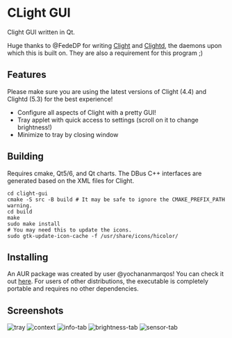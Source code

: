 # CLight GUI

Clight GUI written in Qt.

Huge thanks to @FedeDP for writing [Clight](https://github.com/FedeDP/Clight) and [Clightd](https://github.com/FedeDP/Clightd/), the daemons upon which this is built on. They are also a requirement for this program ;)

## Features
Please make sure you are using the latest versions of Clight (4.4) and Clightd (5.3) for the best experience!
- Configure all aspects of Clight with a pretty GUI!
- Tray applet with quick access to settings (scroll on it to change brightness!)
- Minimize to tray by closing window

## Building
Requires cmake, Qt5/6, and Qt charts. The DBus C++ interfaces are generated based on the XML files for Clight.

```shell
cd clight-gui
cmake -S src -B build # It may be safe to ignore the CMAKE_PREFIX_PATH warning.
cd build
make
sudo make install
# You may need this to update the icons.
sudo gtk-update-icon-cache -f /usr/share/icons/hicolor/
```

## Installing
An AUR package was created by user @yochananmarqos! You can check it out [here](https://aur.archlinux.org/packages/clight-gui-git/). For users of other distributions, the executable is completely portable and requires no other dependencies.

## Screenshots
![tray](https://raw.githubusercontent.com/nullobsi/clight-gui/main/screenshots/tray.png)
![context](https://raw.githubusercontent.com/nullobsi/clight-gui/main/screenshots/context.png)
![info-tab](https://raw.githubusercontent.com/nullobsi/clight-gui/main/screenshots/info-tab.png)
![brightness-tab](https://github.com/nullobsi/clight-gui/blob/main/screenshots/brightness-tab.png)
![sensor-tab](https://raw.githubusercontent.com/nullobsi/clight-gui/main/screenshots/sensor-tab.png)
